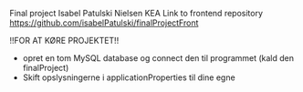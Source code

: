 Final project 
Isabel Patulski Nielsen
KEA
Link to frontend repository
https://github.com/isabelPatulski/finalProjectFront  


!!FOR AT KØRE PROJEKTET!!
- opret en tom MySQL database og connect den til programmet (kald den finalProject)
- Skift opslysningerne i applicationProperties til dine egne
